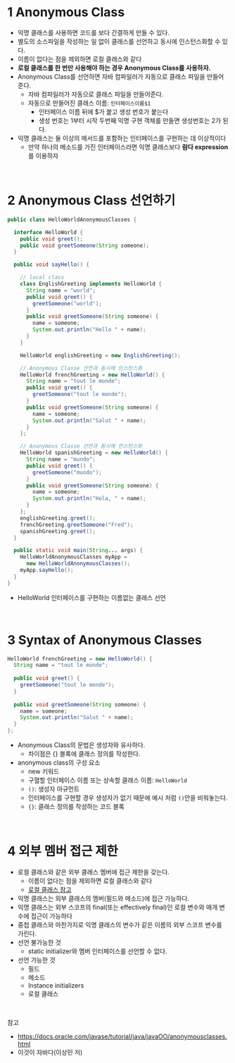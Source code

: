 # 1 Anonymous Class

* 익명 클래스를 사용하면 코드를 보다 간결하게 만들 수 있다.
* 별도의 소스파일을 작성하는 일 없이 클래스를 선언하고 동시에 인스턴스화할 수 있다.
* 이름이 없다는 점을 제외하면 로컬 클래스와 같다
* **로컬 클래스를 한 번만 사용해야 하는 경우 Anonymous Class를 사용하자.**
* Anonymous Class를 선언하면 자바 컴파일러가 자동으로 클래스 파일을 만들어준다.
	* 자바 컴파일러가 자동으로 클래스 파일을 만들어준다.
	* 자동으로 만들어진 클래스 이름: `인터페이스이름$1`
		* 인터페이스 이름 뒤에 $가 붙고 생성 번호가 붙는다
		* 생성 번호는 1부터 시작 두번째 익명 구현 객체를 만들면 생성번호는 2가 된다.
* 익명 클래스는 둘 이상의 메서드를 포함하는 인터페이스를 구현하는 데 이상적이다
	* 만약 하나의 메소드를 가진 인터페이스라면 익명 클래스보다 **람다 expression**를 이용하자

<br>

# 2 Anonymous Class 선언하기

```java
public class HelloWorldAnonymousClasses {

  interface HelloWorld {
    public void greet();
    public void greetSomeone(String someone);
  }

  public void sayHello() {

    // local class
    class EnglishGreeting implements HelloWorld {
      String name = "world";
      public void greet() {
        greetSomeone("world");
      }
      public void greetSomeone(String someone) {
        name = someone;
        System.out.println("Hello " + name);
      }
    }

    HelloWorld englishGreeting = new EnglishGreeting();

    // Anonymous Classe 선언과 동시에 인스턴스화
    HelloWorld frenchGreeting = new HelloWorld() {
      String name = "tout le monde";
      public void greet() {
        greetSomeone("tout le monde");
      }
      public void greetSomeone(String someone) {
        name = someone;
        System.out.println("Salut " + name);
      }
    };

    // Anonymous Classe 선언과 동시에 인스턴스화
    HelloWorld spanishGreeting = new HelloWorld() {
      String name = "mundo";
      public void greet() {
        greetSomeone("mundo");
      }
      public void greetSomeone(String someone) {
        name = someone;
        System.out.println("Hola, " + name);
      }
    };
    englishGreeting.greet();
    frenchGreeting.greetSomeone("Fred");
    spanishGreeting.greet();
  }

  public static void main(String... args) {
    HelloWorldAnonymousClasses myApp =
      new HelloWorldAnonymousClasses();
    myApp.sayHello();
  }            
}
```

* HelloWorld 인터페이스를 구현하는 이름없는 클래스 선언

<br>

# 3 Syntax of Anonymous Classes

```java
HelloWorld frenchGreeting = new HelloWorld() {
  String name = "tout le monde";
  
  public void greet() {
    greetSomeone("tout le monde");
  }
  
  public void greetSomeone(String someone) {
    name = someone;
    System.out.println("Salut " + name);
  }
};
```

* Anonymous Class의 문법은 생성자와 유사하다.
	* 차이점은 {} 블록에 클래스 정의를 작성한다.
* anonymous class의 구성 요소
	* new 키워드
	* 구혈할 인터페이스 이름 또는 상속할 클래스 이름: `HelloWorld`
	* `()`: 생성자 아규먼트 
	* 인터페이스를 구현할 경우 생성자가 없기 때문에 예시 처럼 `()`안을 비워놓는다.
	* `{}`: 클래스 정의를 작성하는 코드 블록

<br>

# 4 외부 멤버 접근 제한

* 로컬 클래스와 같은 외부 클래스 멤버에 접근 제한을 갖는다.
	* 이름이 없다는 점을 제외하면 로컬 클래스와 같다
	* [로컬 클래스 참고](../Nested-Class/Nested-Class.md)
* 익명 클래스는 외부 클래스의 멤버(필드와 메소드)에 접근 가능하다.
* 익명 클래스는 외부 스코프의 final(또는 effectively final)인 로컬 변수와 매개 변수에 접근이 가능하다
* 중첩 클래스와 마찬가지로 익명 클래스의 변수가 같은 이름의 외부 스코프 변수를 가린다.
* 선언 불가능한 것
	* static initializer와 멤버 인터페이스를 선언할 수 없다.
* 선언 가능한 것
	* 필드
	* 메소드
	* Instance initializers
	* 로컬 클래스

<br>

참고

* https://docs.oracle.com/javase/tutorial/java/javaOO/anonymousclasses.html
* 이것이 자바다(이상민 저)

